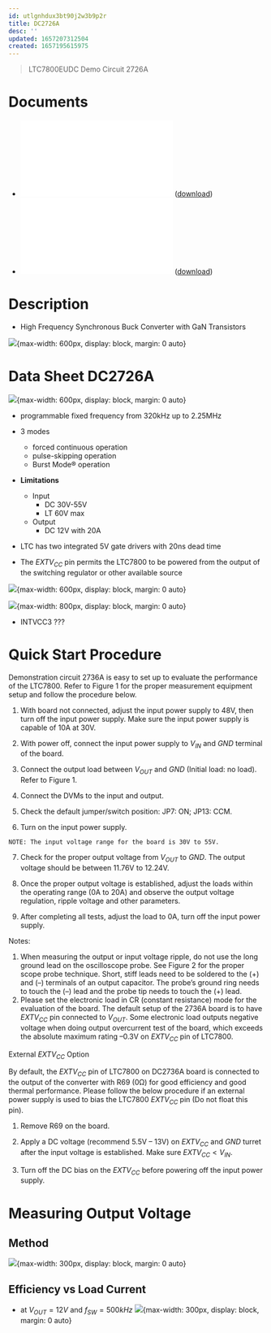 ```yaml
---
id: utlgnhdux3bt90j2w3b9p2r
title: DC2726A
desc: ''
updated: 1657207312504
created: 1657195615975
---
```


> LTC7800EUDC Demo Circuit 2726A


# Documents

- ![DC2736A Demo Manual](/assets/DC2736A.DemoManual.pdf) ([download](https://www.analog.com/media/en/technical-documentation/user-guides/dc2736af.pdf))
- ![DC2736A Schematics](/assets/DC2736A.Schematics.pdf) ([download](https://www.analog.com/media/en/technical-documentation/eval-board-schematic/DC2736A-2-SCH.PDF))

# Description

- High Frequency Synchronous Buck Converter with GaN Transistors

![](/assets/images/dc2736a.pic.png){max-width: 600px, display: block, margin: 0 auto}

# Data Sheet DC2726A

![](/assets/images/dc2736a.PerformanceSummary.png){max-width: 600px, display: block, margin: 0 auto}

- programmable fixed frequency from 320kHz up to 2.25MHz

- 3 modes
    - forced continuous operation
    - pulse-skipping operation
    - Burst Mode® operation

- **Limitations**
    - Input
        - DC 30V-55V
        - LT 60V max
    - Output
        - DC 12V with 20A

- LTC has two integrated 5V gate drivers with 20ns dead time

- The $EXTV_{CC}$ pin permits the LTC7800 to be powered from the output of
the switching regulator or other available source


![](/assets/images/dc2736a.CardMapping.png){max-width: 600px, display: block, margin: 0 auto}

![](/assets/images/dc2736a.schematic.png){max-width: 800px, display: block, margin: 0 auto}

- INTVCC3 ???

# Quick Start Procedure

Demonstration circuit 2736A is easy to set up to evaluate the performance of the LTC7800. Refer to Figure 1 for the proper measurement equipment setup and follow the procedure below. 

1.   With board not connected, adjust the input power supply to 48V, then turn off the input power supply. Make sure the input power supply is capable of 10A at 30V.

2.   With power off, connect the input power supply to $V_{IN}$ and $GND$ terminal of the board.

3.   Connect the output load between $V_{OUT}$ and $GND$ (Initial load: no load). Refer to Figure 1.

4.   Connect the DVMs to the input and output.

5.   Check the default jumper/switch position: JP7: ON; JP13: CCM.

6.   Turn on the input power supply.
    
    NOTE: The input voltage range for the board is 30V to 55V.

7.   Check for the proper output voltage from $V_{OUT}$ to $GND$. The output voltage should be between 11.76V to 12.24V.

8.   Once the proper output voltage is established, adjust the loads within the operating range (0A to 20A) and observe the output voltage regulation, ripple voltage and other parameters.

9.   After completing all tests, adjust the load to 0A, turn
off the input power supply.

Notes: 
1.   When measuring the output or input voltage ripple, do not use the long ground lead on the oscilloscope probe. See Figure 2 for the proper scope probe technique. Short, stiff leads need to be soldered to the (+) and (–) terminals of an output capacitor. The probe’s ground ring needs to touch the (–) lead and the probe tip needs to touch the (+) lead.
2.   Please set the electronic load in CR (constant resistance) mode for the evaluation of the board. The default setup of the 2736A board is to have $EXTV_{CC}$ pin connected to $V_{OUT}$. Some electronic load outputs negative voltage when doing output overcurrent test of the
board, which exceeds the absolute maximum rating
–0.3V on $EXTV_{CC}$ pin of LTC7800.

External $EXTV_{CC}$ Option 

By default, the $EXTV_{CC}$ pin of LTC7800 on DC2736A board is connected to the output of the converter with R69 (0Ω) for good efficiency and good thermal performance. Please follow the below procedure if an external power supply is used to bias the LTC7800 $EXTV_{CC}$ pin (Do not float this pin). 

1.   Remove R69 on the board. 

2.   Apply a DC voltage (recommend 5.5V – 13V) on $EXTV_{CC}$ and $GND$ turret after the input voltage is established. Make sure $EXTV_{CC} < V_{IN}$.

3.   Turn off the DC bias on the $EXTV_{CC}$ before powering
off the input power supply.

# Measuring Output Voltage

## Method

![](/assets/images/dc2736a.MeasuringOutputVoltage.png){max-width: 300px, display: block, margin: 0 auto}

## Efficiency vs Load Current

- at $V_{OUT} = 12V$ and $f_{SW} = 500kHz$
![](/assets/images/dc2736a.measure.EfficiencyVsLoad.Vout12vFsw500hz.png){max-width: 300px, display: block, margin: 0 auto}